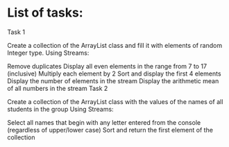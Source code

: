 # List of tasks:
Task 1

Create a collection of the ArrayList class and fill it with elements of random Integer type. Using Streams:

Remove duplicates
Display all even elements in the range from 7 to 17 (inclusive)
Multiply each element by 2
Sort and display the first 4 elements
Display the number of elements in the stream
Display the arithmetic mean of all numbers in the stream
Task 2

Create a collection of the ArrayList class with the values ​​of the names of all students in the group Using Streams:

Select all names that begin with any letter entered from the console (regardless of upper/lower case)
Sort and return the first element of the collection
